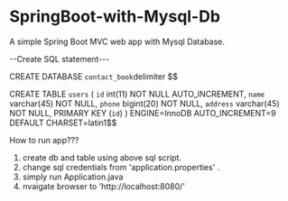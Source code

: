 # SpringBoot-with-Mysql-Db
A simple Spring Boot MVC web app with Mysql Database.


--Create SQL statement---

CREATE DATABASE `contact_book`delimiter $$

CREATE TABLE `users` (
  `id` int(11) NOT NULL AUTO_INCREMENT,
  `name` varchar(45) NOT NULL,
  `phone` bigint(20) NOT NULL,
  `address` varchar(45) NOT NULL,
  PRIMARY KEY (`id`)
) ENGINE=InnoDB AUTO_INCREMENT=9 DEFAULT CHARSET=latin1$$

How to run app???

1. create db and table using above sql script.
2. change sql credentials from 'application.properties' .
3. simply run Application.java
4. nvaigate browser to  'http://localhost:8080/'
